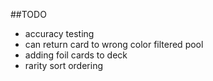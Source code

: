 ##TODO
 - accuracy testing
 - can return card to wrong color filtered pool
 - adding foil cards to deck
 - rarity sort ordering